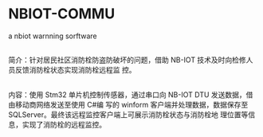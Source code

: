 # NBIOT-COMMU
a nbiot warnning sorftware
##
简介：针对居民社区消防栓防盗防破坏的问题，借助 NB-IOT 技术及时向检修人员反馈消防栓状态实现消防栓远程监
控。
##
内容：使用 Stm32 单片机控制传感器，通过串口向 NB-IOT DTU 发送数据，借由移动商网络发送至使用 C#编
写的 winform 客户端并处理数据，数据保存至 SQLServer。最终该远程监控客户端上可展示消防栓状态与消防栓地
理位置等信息，实现了消防栓的远程监控。
